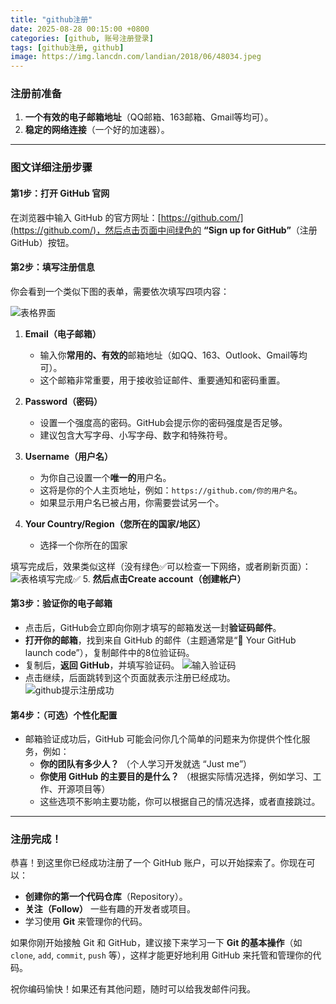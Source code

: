```yaml
---
title: "github注册"
date: 2025-08-28 00:15:00 +0800
categories: [github, 账号注册登录]
tags: [github注册, github] 
image: https://img.lancdn.com/landian/2018/06/48034.jpeg
---
```


### 注册前准备
1.  **一个有效的电子邮箱地址**（QQ邮箱、163邮箱、Gmail等均可）。
2.  **稳定的网络连接**（一个好的加速器）。

---

### 图文详细注册步骤

#### 第1步：打开 GitHub 官网
在浏览器中输入 GitHub 的官方网址：[https://github.com/](https://github.com/)，然后点击页面中间绿色的 **“Sign up for GitHub”**（注册GitHub）按钮。
#### 第2步：填写注册信息

你会看到一个类似下图的表单，需要依次填写四项内容：

![表格界面](https://p2.a.yximgs.com/ufile/atlas/NTIyMzMzMTMxNDkwNzM4MjIzOF8xNzU2MzEwMjc4OTEy_0.jpg)

1.  **Email（电子邮箱）**
    *   输入你**常用的、有效的**邮箱地址（如QQ、163、Outlook、Gmail等均可）。
    *   这个邮箱非常重要，用于接收验证邮件、重要通知和密码重置。

2.  **Password（密码）**
    *   设置一个强度高的密码。GitHub会提示你的密码强度是否足够。
    *   建议包含大写字母、小写字母、数字和特殊符号。

3.  **Username（用户名）**
    *   为你自己设置一个**唯一的**用户名。
    *   这将是你的个人主页地址，例如：`https://github.com/你的用户名`。
    *   如果显示用户名已被占用，你需要尝试另一个。

4.  **Your Country/Region（您所在的国家/地区）**
    *   选择一个你所在的国家

填写完成后，效果类似这样（没有绿色✅可以检查一下网络，或者刷新页面）：
![表格填写完成✅](https://p2.a.yximgs.com/ufile/atlas/NTIyMzMzMTMxNDkwNzM4MjIzOF8xNzU2MzEwMjc4OTEy_1.jpg)
5.  **然后点击Create account（创建帐户）**

#### 第3步：验证你的电子邮箱

*   点击后，GitHub会立即向你刚才填写的邮箱发送一封**验证码邮件**。
*   **打开你的邮箱**，找到来自 GitHub 的邮件（主题通常是“🚀 Your GitHub launch code”），复制邮件中的8位验证码。
*   复制后，**返回 GitHub**，并填写验证码。
![输入验证码](https://p2.a.yximgs.com/ufile/atlas/NTIyMzMzMTMxNDkwNzM4MjIzOF8xNzU2MzEwMjc4OTEy_2.jpg)
*   点击继续，后面跳转到这个页面就表示注册已经成功。
![github提示注册成功](https://p2.a.yximgs.com/ufile/atlas/NTIyMzMzMTMxNDkwNzM4MjIzOF8xNzU2MzEwMjc4OTEy_3.jpg)

#### 第4步：（可选）个性化配置

*   邮箱验证成功后，GitHub 可能会问你几个简单的问题来为你提供个性化服务，例如：
    *   **你的团队有多少人？** （个人学习开发就选 “Just me”）
    *   **你使用 GitHub 的主要目的是什么？** （根据实际情况选择，例如学习、工作、开源项目等）
    *   这些选项不影响主要功能，你可以根据自己的情况选择，或者直接跳过。

---

### 注册完成！

恭喜！到这里你已经成功注册了一个 GitHub 账户，可以开始探索了。你现在可以：

*   **创建你的第一个代码仓库**（Repository）。
*   **关注（Follow）** 一些有趣的开发者或项目。
*   学习使用 **Git** 来管理你的代码。

如果你刚开始接触 Git 和 GitHub，建议接下来学习一下 **Git 的基本操作**（如 `clone`, `add`, `commit`, `push` 等），这样才能更好地利用 GitHub 来托管和管理你的代码。

祝你编码愉快！如果还有其他问题，随时可以给我发邮件问我。